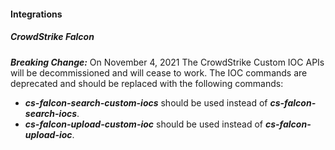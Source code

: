 
#### Integrations
##### CrowdStrike Falcon
***Breaking Change:*** On November 4, 2021 The CrowdStrike Custom IOC APIs will be decommissioned and will cease to work. The IOC commands are deprecated and should be replaced with the following commands:
- ***cs-falcon-search-custom-iocs*** should be used instead of ***cs-falcon-search-iocs***.
- ***cs-falcon-upload-custom-ioc*** should be used instead of ***cs-falcon-upload-ioc***.